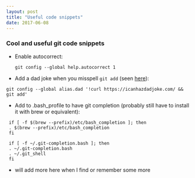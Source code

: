```yaml
---
layout: post
title: "Useful code snippets"
date: 2017-06-08
---
```


### Cool and useful git code snippets

* Enable autocorrect:
  
  `git config --global help.autocorrect 1`
  
* Add a dad joke when you misspell `git add` (seen [here](https://www.reddit.com/r/git/comments/6ecr4o/git_dad/)): 

`git config --global alias.dad '!curl https://icanhazdadjoke.com/ && git add'`

* Add to .bash_profile to have git completion (probably still have to install it with brew or equivalent):
```# to activate bash-autocomplete
 if [ -f $(brew --prefix)/etc/bash_completion ]; then
 . $(brew --prefix)/etc/bash_completion
 fi
  
 if [ -f ~/.git-completion.bash ]; then
 . ~/.git-completion.bash
 . ~/.git_shell
 fi
```
 
* will add more here when I find or remember some more